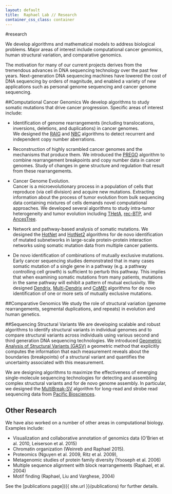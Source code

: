 ```yaml
---
layout: default
title:  Raphael Lab // Research
container_css_class: container
---
```

#research

We develop algorithms and mathematical models to address biological problems. Major areas of interest include computational cancer genomics, human structural variation, and comparative genomics.  


The motivation for many of our current projects derives from the tremendous advances in DNA sequencing technology over the past few years. Next-generation DNA sequencing machines have lowered the cost of DNA sequencing by orders of magnitude, and enabled a variety of new applications such as personal genome sequencing and cancer genome sequencing.

##Computational Cancer Genomics
We develop algorithms to study somatic mutations that drive cancer progression. Specific areas of interest include:

* Identification of genome rearrangements (including translocations, inversions, deletions, and duplications) in cancer genomes.  
We designed the [RAIG](/projects/raig/) and [NBC](/projects/nbc) algorithms to detect recurrent and independent copy number aberrations.

* Reconstruction of highly scrambled cancer genomes and the mechanisms that produce them. 
We introduced the [PREGO](/projects/prego/) algorithm to combine rearrangement breakpoints and copy number data in cancer genomes.
Study of changes in gene structure and regulation that result from these rearrangements.

* Cancer Genome Evolution.  
Cancer is a microevolutionary process in a population of cells that reproduce (via cell division) and acquire new mutations. Extracting information about the process of tumor evolution from bulk sequencing data containing mixtures of cells demands novel computational approaches.  We developed several algorithms to study intra-tumor heterogeneity and tumor evolution including [THetA](/projects/theta), [rec-BTP](/projects/btp), and [AncesTree](/projects/ancestree).  

* Network and pathway-based analysis of somatic mutations. We designed the [HotNet](/projects/hotnet) and [HotNet2](/projects/hotnet2) algorithms for de novo identification of mutated subnetworks in large-scale protein-protein interaction networks using somatic mutation data from multiple cancer patients.

* De novo identification of combinations of mutually exclusive mutations. Early cancer sequencing studies demonstrated that in many cases somatic mutation of a single gene in a pathway (e.g. a pathway controlling cell growth) is sufficient to perturb this pathway.  This implies that when examining somatic mutations from many patients, mutations in the same pathway will exhibit a pattern of mutual exclusivity.  We designed [Dendrix](/projects/dendrix), [Multi-Dendrix](/projects/multi-dendrix) and [CoMEt](/projects/comet) algorithms for de novo identification of one or more sets of mutually exclusive mutations.


##Comparative Genomics
We study the role of structural variation (genome rearrangements, segmental duplications, and repeats) in evolution and human genetics.

##Sequencing Structural Variants
We are developing scalable and robust algorithms to identify structural variants in 
individual genomes and to compare structural variants across individuals using various 
second and third generation DNA sequencing technologies. We introduced [Geometric Analysis of Structural Variants (GASV)](/projects/gasv) a geometric method that explicitly computes the information that each measurement reveals about the boundaries (breakpoints) of a structural variant and quantifies the uncertainty associated with this measurement.

We are designing algorithms to maximize the effectiveness of emerging single-molecule sequencing technologies for detecting and assembling complex structural variants and for de novo genome assembly. 
In particular, we designed the [MultiBreak-SV](/projects/multibreaksv/) algorithm for long-read and strobe read sequencing data from
[Pacific Biosciences](http://www.pacificbiosciences.com/).

## Other Research
We have also worked on a number of other areas in computational biology.  Examples include:

* Visualization and collaborative annotation of genomics data (O'Brien et al. 2010, Leiserson et al. 2015)
* Chromatin organization (Weinreb and Raphael 2015).
* Proteomics (Nguyen et al. 2009, Ritz et al. 2009), 
* Metagenomic studies of protein family diversity (Yooseph et al. 2006)
* Multiple sequence alignment with block rearrangements (Raphael, et al. 2004)
* Motif finding (Raphael, Liu and Varghese, 2004)


See the [publications page]({{ site.url }}/publications) for further details.

